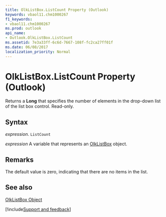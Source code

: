 ```yaml
---
title: OlkListBox.ListCount Property (Outlook)
keywords: vbaol11.chm1000267
f1_keywords:
- vbaol11.chm1000267
ms.prod: outlook
api_name:
- Outlook.OlkListBox.ListCount
ms.assetid: 7e3a33ff-6c6d-7667-108f-fc2ca27ff01f
ms.date: 06/08/2017
localization_priority: Normal
---
```



# OlkListBox.ListCount Property (Outlook)

Returns a  **Long** that specifies the number of elements in the drop-down list of the list box control. Read-only.


## Syntax

_expression_. `ListCount`

_expression_ A variable that represents an [OlkListBox](./Outlook.OlkListBox.md) object.


## Remarks

The default value is zero, indicating that there are no items in the list.


## See also


[OlkListBox Object](Outlook.OlkListBox.md)

[!include[Support and feedback](~/includes/feedback-boilerplate.md)]